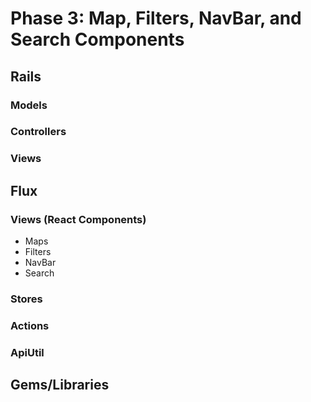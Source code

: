# Phase 3: Map, Filters, NavBar, and Search Components

## Rails
### Models

### Controllers

### Views

## Flux
### Views (React Components)
* Maps
* Filters
* NavBar
* Search

### Stores

### Actions

### ApiUtil

## Gems/Libraries
